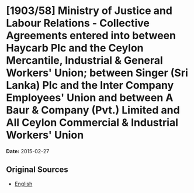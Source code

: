 # [1903/58] Ministry of Justice and Labour Relations - Collective Agreements entered into between Haycarb Plc and the Ceylon Mercantile, Industrial & General Workers' Union; between Singer (Sri Lanka) Plc and the Inter Company Employees' Union and between A Baur & Company (Pvt.) Limited and All Ceylon Commercial & Industrial Workers' Union

**Date:** 2015-02-27

## Original Sources

- [English](https://documents.gov.lk/view/extra-gazettes/2015/2/1903-58_E.pdf)
